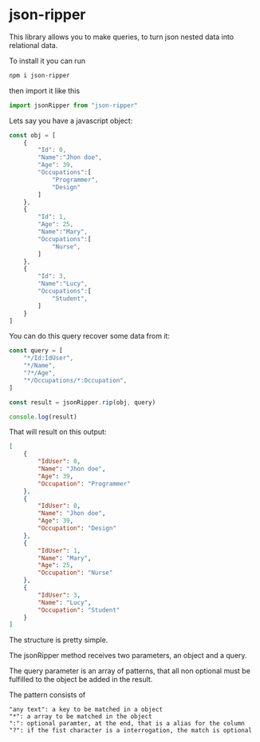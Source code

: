 # json-ripper

This library allows you to make queries, to turn json nested data into relational data.

To install it you can run
```bash
npm i json-ripper
```
then import it like this
```js
import jsonRipper from "json-ripper"
```

Lets say you have a javascript object:

```js
const obj = [
    {
        "Id": 0,
        "Name":"Jhon doe",
        "Age": 39,
        "Occupations":[
            "Programmer",
            "Design"
        ]
    },
    {
        "Id": 1,
        "Age": 25,
        "Name":"Mary",
        "Occupations":[
            "Nurse",
        ]
    },
    {
        "Id": 3,
        "Name":"Lucy",
        "Occupations":[
            "Student",
        ]
    }
]
```

You can do this query recover some data from it:

```js
const query = [
    "*/Id:IdUser",
    "*/Name",
    "?*/Age",
    "*/Occupations/*:Occupation",
]
```

```js
const result = jsonRipper.rip(obj, query)

console.log(result)
```

That will result on this output:

```json
[
    {
        "IdUser": 0,
        "Name": "Jhon doe",
        "Age": 39,
        "Occupation": "Programmer"
    },
    {
        "IdUser": 0,
        "Name": "Jhon doe",
        "Age": 39,
        "Occupation": "Design"
    },
    {
        "IdUser": 1,
        "Name": "Mary",
        "Age": 25,
        "Occupation": "Nurse"
    },
    {
        "IdUser": 3,
        "Name": "Lucy",
        "Occupation": "Student"
    }
]
```

The structure is pretty simple.

The jsonRipper method receives two parameters, an object and a query.

The query parameter is an array of patterns, that all non optional must be fulfilled to the object be added in the result.

The pattern consists of

```
"any text": a key to be matched in a object
"*": a array to be matched in the object
":": optional paramter, at the end, that is a alias for the column
"?": if the fist character is a interrogation, the match is optional
```
